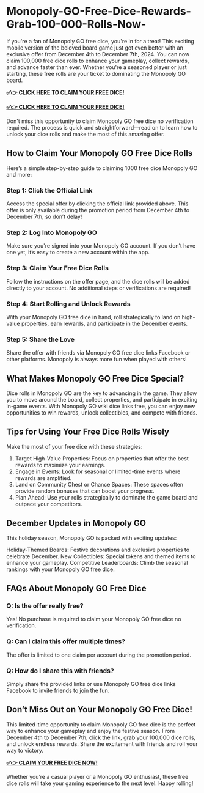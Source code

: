 # Monopoly-GO-Free-Dice-Rewards-Grab-100-000-Rolls-Now-
If you're a fan of Monopoly GO free dice, you're in for a treat! This exciting mobile version of the beloved board game just got even better with an exclusive offer from December 4th to December 7th, 2024. You can now claim 100,000 free dice rolls to enhance your gameplay, collect rewards, and advance faster than ever. Whether you're a seasoned player or just starting, these free rolls are your ticket to dominating the Monopoly GO board.

**[✅👉 CLICK HERE TO CLAIM YOUR FREE DICE!](https://givxo.com/monopoly-go-dice-generator/)**

**[✅👉 CLICK HERE TO CLAIM YOUR FREE DICE!](https://givxo.com/monopoly-go-dice-generator/)**

Don't miss this opportunity to claim Monopoly GO free dice no verification required. The process is quick and straightforward—read on to learn how to unlock your dice rolls and make the most of this amazing offer.

## How to Claim Your Monopoly GO Free Dice Rolls
Here’s a simple step-by-step guide to claiming 1000 free dice Monopoly GO and more:

### Step 1: Click the Official Link
Access the special offer by clicking the official link provided above. This offer is only available during the promotion period from December 4th to December 7th, so don’t delay!

### Step 2: Log Into Monopoly GO
Make sure you're signed into your Monopoly GO account. If you don’t have one yet, it’s easy to create a new account within the app.

### Step 3: Claim Your Free Dice Rolls
Follow the instructions on the offer page, and the dice rolls will be added directly to your account. No additional steps or verifications are required!

### Step 4: Start Rolling and Unlock Rewards
With your Monopoly GO free dice in hand, roll strategically to land on high-value properties, earn rewards, and participate in the December events.

### Step 5: Share the Love
Share the offer with friends via Monopoly GO free dice links Facebook or other platforms. Monopoly is always more fun when played with others!

## What Makes Monopoly GO Free Dice Special?
Dice rolls in Monopoly GO are the key to advancing in the game. They allow you to move around the board, collect properties, and participate in exciting in-game events. With Monopoly GO wiki dice links free, you can enjoy new opportunities to win rewards, unlock collectibles, and compete with friends.

## Tips for Using Your Free Dice Rolls Wisely
Make the most of your free dice with these strategies:

1. Target High-Value Properties: Focus on properties that offer the best rewards to maximize your earnings.
2. Engage in Events: Look for seasonal or limited-time events where rewards are amplified.
3. Land on Community Chest or Chance Spaces: These spaces often provide random bonuses that can boost your progress.
4. Plan Ahead: Use your rolls strategically to dominate the game board and outpace your competitors.

## December Updates in Monopoly GO
This holiday season, Monopoly GO is packed with exciting updates:

Holiday-Themed Boards: Festive decorations and exclusive properties to celebrate December.
New Collectibles: Special tokens and themed items to enhance your gameplay.
Competitive Leaderboards: Climb the seasonal rankings with your Monopoly GO free dice.

## FAQs About Monopoly GO Free Dice

### Q: Is the offer really free?
Yes! No purchase is required to claim your Monopoly GO free dice no verification.

### Q: Can I claim this offer multiple times?
The offer is limited to one claim per account during the promotion period.

### Q: How do I share this with friends?
Simply share the provided links or use Monopoly GO free dice links Facebook to invite friends to join the fun.

## Don’t Miss Out on Your Monopoly GO Free Dice!

This limited-time opportunity to claim Monopoly GO free dice is the perfect way to enhance your gameplay and enjoy the festive season. From December 4th to December 7th, click the link, grab your 100,000 dice rolls, and unlock endless rewards. Share the excitement with friends and roll your way to victory.

**[✅👉 CLAIM YOUR FREE DICE NOW!](https://givxo.com/monopoly-go-dice-generator/)**

Whether you’re a casual player or a Monopoly GO enthusiast, these free dice rolls will take your gaming experience to the next level. Happy rolling!
